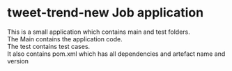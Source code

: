 # tweet-trend-new Job application

This is a small application which contains main and test folders.  
The Main contains the application code.  
The test contains test cases.  
It also contains pom.xml which has all dependencies and artefact name and version

